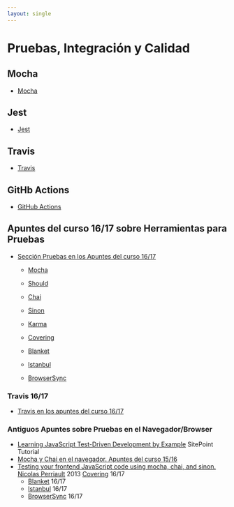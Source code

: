 ```yaml
---
layout: single
---
```


# Pruebas, Integración y Calidad

## Mocha 

* [Mocha](mocha)

## Jest

* [Jest](jest)
  
## Travis

* [Travis](travis)

## GitHb Actions

* [GitHub Actions](github-actions)

## Apuntes del curso 16/17 sobre Herramientas para Pruebas

* [Sección Pruebas en los Apuntes del curso 16/17](https://casianorodriguezleon.gitbooks.io/ull-esit-1617/content/apuntes/pruebas/)
  * [Mocha](https://casianorodriguezleon.gitbooks.io/ull-esit-1617/content/apuntes/pruebas/mocha.html)
  * [Should](https://casianorodriguezleon.gitbooks.io/ull-esit-1617/content/apuntes/pruebas/mocha.html#should)

  * [Chai](https://casianorodriguezleon.gitbooks.io/ull-esit-1617/content/apuntes/pruebas/chai.html)
  * [Sinon](https://casianorodriguezleon.gitbooks.io/ull-esit-1617/content/apuntes/pruebas/sinon.html)
  * [Karma](https://casianorodriguezleon.gitbooks.io/ull-esit-1617/content/apuntes/pruebas/karma.html)
  * [Covering](https://casianorodriguezleon.gitbooks.io/ull-esit-1617/content/apuntes/pruebas/covering.html)
  * [Blanket](https://casianorodriguezleon.gitbooks.io/ull-esit-1617/content/apuntes/pruebas/blanket.html)
  * [Istanbul](https://casianorodriguezleon.gitbooks.io/ull-esit-1617/content/apuntes/pruebas/istanbul.html)
  * [BrowserSync](https://casianorodriguezleon.gitbooks.io/ull-esit-1617/content/apuntes/pruebas/browsersync.html)

### Travis 16/17

* [Travis en los apuntes del curso 16/17](https://casianorodriguezleon.gitbooks.io/ull-esit-1617/content/apuntes/pruebas/travis.html)

### Antiguos Apuntes sobre Pruebas en el Navegador/Browser

* [Learning JavaScript Test-Driven Development by Example](https://www.sitepoint.com/learning-javascript-test-driven-development-by-example/) SitePoint Tutorial
* [Mocha y Chai en el navegador. Apuntes del curso 15/16](https://casianorodriguezleon.gitbooks.io/pl1516/content/practicas/mochachaisinon.html)
* [Testing your frontend JavaScript code using mocha, chai, and sinon. Nicolas Perriault](https://nicolas.perriault.net/code/2013/testing-frontend-javascript-code-using-mocha-chai-and-sinon/) 2013
 [Covering](https://casianorodriguezleon.gitbooks.io/ull-esit-1617/content/apuntes/pruebas/covering.html) 16/17
  * [Blanket](https://casianorodriguezleon.gitbooks.io/ull-esit-1617/content/apuntes/pruebas/blanket.html) 16/17
  * [Istanbul](https://casianorodriguezleon.gitbooks.io/ull-esit-1617/content/apuntes/pruebas/istanbul.html) 16/17
  * [BrowserSync](https://casianorodriguezleon.gitbooks.io/ull-esit-1617/content/apuntes/pruebas/browsersync.html) 16/17
